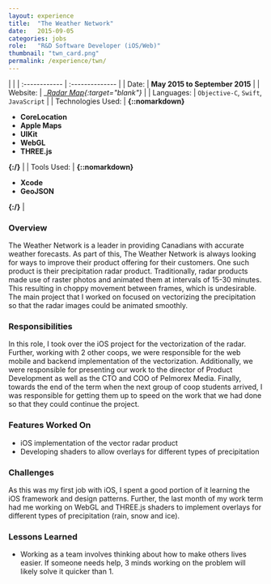 ```yaml
---
layout: experience
title:  "The Weather Network"
date:   2015-09-05
categories: jobs
role:	"R&D Software Developer (iOS/Web)"
thumbnail: "twn_card.png"
permalink: /experience/twn/
---
```

|                      |
| :------------ | :-------------- |
| Date:      | __May 2015 to September 2015__ |
| Website:     |    __[Radar Map][twn-radar]{:target="_blank"}__   |
| Languages:  | `Objective-C`, `Swift`, `JavaScript` |
| Technologies Used: |  __{::nomarkdown}<ul><li>CoreLocation</li><li>Apple Maps</li><li>UIKit</li><li>WebGL</li><li>THREE.js</li></ul>{:/}__ |
| Tools Used: |  __{::nomarkdown}<ul><li>Xcode</li><li>GeoJSON</li></ul>{:/}__ |

### Overview

The Weather Network is a leader in providing Canadians with accurate weather forecasts. As part of this, The Weather Network is always looking for ways to improve their product offering for their customers. One such product is their precipitation radar product. Traditionally, radar products made use of raster photos and animated them at intervals of 15-30 minutes. This resulting in choppy movement between frames, which is undesirable. The main project that I worked on focused on vectorizing the precipitation so that the radar images could be animated smoothly.

### Responsibilities

In this role, I took over the iOS project for the vectorization of the radar. Further, working with 2 other coops, we were responsible for the web mobile and backend implementation of the vectorization. Additionally, we were responsible for presenting our work to the director of Product Development as well as the CTO and COO of Pelmorex Media. Finally, towards the end of the term when the next group of coop students arrived, I was responsible for getting them up to speed on the work that we had done so that they could continue the project.

### Features Worked On

- iOS implementation of the vector radar product
- Developing shaders to allow overlays for different types of precipitation

### Challenges

As this was my first job with iOS, I spent a good portion of it learning the iOS framework and design patterns. Further, the last month of my work term had me working on WebGL and THREE.js shaders to implement overlays for different types of precipitation (rain, snow and ice).

### Lessons Learned

- Working as a team involves thinking about how to make others lives easier. If someone needs help, 3 minds working on the problem will likely solve it quicker than 1.

[twn-radar]: https://www.theweathernetwork.com/ca/maps/satellite-radar

